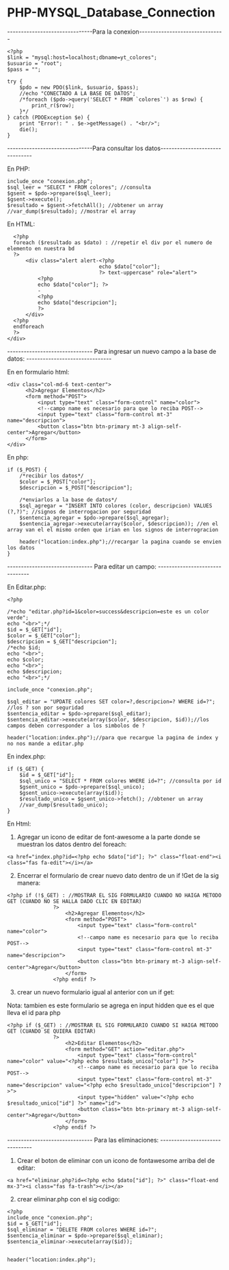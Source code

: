 # PHP-MYSQL_Database_Connection
-------------------------------Para la conexion-------------------------------
```
<?php
$link = "mysql:host=localhost;dbname=yt_colores";
$usuario = "root";
$pass = "";

try {
    $pdo = new PDO($link, $usuario, $pass);
    //echo "CONECTADO A LA BASE DE DATOS";
    /*foreach ($pdo->query('SELECT * FROM `colores`') as $row) {
        print_r($row);
    }*/
} catch (PDOException $e) {
    print "Error!: " . $e->getMessage() . "<br/>";
    die();
}
```

-------------------------------Para consultar los datos-------------------------------

En PHP: 
```
include_once "conexion.php";
$sql_leer = "SELECT * FROM colores"; //consulta
$gsent = $pdo->prepare($sql_leer);
$gsent->execute();
$resultado = $gsent->fetchAll(); //obtener un array 
//var_dump($resultado); //mostrar el array

```

En HTML: 
```
  <?php
  foreach ($resultado as $dato) : //repetir el div por el numero de elemento en nuestra bd
  ?>
      <div class="alert alert-<?php
                              echo $dato["color"];
                              ?> text-uppercase" role="alert">
          <?php
          echo $dato["color"]; ?>
          -
          <?php
          echo $dato["descripcion"];
          ?>
      </div>
  <?php
  endforeach
  ?>
</div>
```
------------------------------- Para ingresar un nuevo campo a la base de datos: -------------------------------

En en formulario html:

```
<div class="col-md-6 text-center">
      <h2>Agregar Elementos</h2>
      <form method="POST">
          <input type="text" class="form-control" name="color">
          <!--campo name es necesario para que lo reciba POST-->
          <input type="text" class="form-control mt-3" name="descripcion">
          <button class="btn btn-primary mt-3 align-self-center">Agregar</button>
      </form>
</div>
```

En php: 

```
if ($_POST) {
    /*recibir los datos*/
    $color = $_POST["color"];
    $descripcion = $_POST["descripcion"];

    /*enviarlos a la base de datos*/
    $sql_agregar = "INSERT INTO colores (color, descripcion) VALUES (?,?)"; //signos de interrogacion por seguridad
    $sentencia_agregar = $pdo->prepare($sql_agregar);
    $sentencia_agregar->execute(array($color, $descripcion)); //en el array van el el mismo orden que irian en los signos de interrogracion 

    header("location:index.php");//recargar la pagina cuando se envien los datos 
}
```


------------------------------- Para editar un campo: -------------------------------

En Editar.php: 
```
<?php

/*echo "editar.php?id=1&color=success&descripcion=este es un color verde";
echo "<br>";*/
$id = $_GET["id"];
$color = $_GET["color"];
$descripcion = $_GET["descripcion"];
/*echo $id;
echo "<br>";
echo $color;
echo "<br>";
echo $descripcion;
echo "<br>";*/

include_once "conexion.php";

$sql_editar = "UPDATE colores SET color=?,descripcion=? WHERE id=?"; //los ? son por seguridad
$sentencia_editar = $pdo->prepare($sql_editar);
$sentencia_editar->execute(array($color, $descripcion, $id));//los campos deben corresponder a los simbolos de ?

header("location:index.php");//para que recargue la pagina de index y no nos mande a editar.php

```

En index.php:

```
if ($_GET) {
    $id = $_GET["id"];
    $sql_unico = "SELECT * FROM colores WHERE id=?"; //consulta por id
    $gsent_unico = $pdo->prepare($sql_unico);
    $gsent_unico->execute(array($id));
    $resultado_unico = $gsent_unico->fetch(); //obtener un array 
    //var_dump($resultado_unico);
}
```

En Html:

1. Agregar un icono de editar de font-awesome a la parte donde se muestran los datos dentro del foreach: 

 ```
<a href="index.php?id=<?php echo $dato["id"]; ?>" class="float-end"><i class="fas fa-edit"></i></a>
```

2. Encerrar el formulario de crear nuevo dato dentro de un if !Get de la sig manera:

 ```
<?php if (!$_GET) : //MOSTRAR EL SIG FORMULARIO CUANDO NO HAIGA METODO GET (CUANDO NO SE HALLA DADO CLIC EN EDITAR) 
                ?>
                    <h2>Agregar Elementos</h2>
                    <form method="POST">
                        <input type="text" class="form-control" name="color">
                        <!--campo name es necesario para que lo reciba POST-->
                        <input type="text" class="form-control mt-3" name="descripcion">
                        <button class="btn btn-primary mt-3 align-self-center">Agregar</button>
                    </form>
                <?php endif ?>
```
3. crear un nuevo formulario igual al anterior con un if get: 

Nota: tambien es este formulario se agrega en input hidden que es el que lleva el id para php
 ```
<?php if ($_GET) : //MOSTRAR EL SIG FORMULARIO CUANDO SI HAIGA METODO GET (CUANDO SE QUIERA EDITAR) 
                ?>
                    <h2>Editar Elementos</h2>
                    <form method="GET" action="editar.php">
                        <input type="text" class="form-control" name="color" value="<?php echo $resultado_unico["color"] ?>">
                        <!--campo name es necesario para que lo reciba POST-->
                        <input type="text" class="form-control mt-3" name="descripcion" value="<?php echo $resultado_unico["descripcion"] ?>">
                        <input type="hidden" value="<?php echo $resultado_unico["id"] ?>" name="id">
                        <button class="btn btn-primary mt-3 align-self-center">Agregar</button>
                    </form>
                <?php endif ?>
```

------------------------------- Para las eliminaciones: -------------------------------
1. Crear el boton de eliminar con un icono de fontawesome arriba del de editar:
```
<a href="eliminar.php?id=<?php echo $dato["id"]; ?>" class="float-end mx-3"><i class="fas fa-trash"></i></a>
```
2. crear eliminar.php con el sig codigo: 
```
<?php
include_once "conexion.php";
$id = $_GET["id"];
$sql_eliminar = "DELETE FROM colores WHERE id=?";
$sentencia_eliminar = $pdo->prepare($sql_eliminar);
$sentencia_eliminar->execute(array($id));


header("location:index.php");
```
